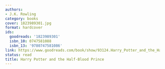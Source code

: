 ```yaml
---
authors:
- J.K. Rowling
category: books
cover: 1823989301.jpg
format: hardcover
ids:
  goodreads: '1823989301'
  isbn_10: 0747581088
  isbn_13: '9780747581086'
link: https://www.goodreads.com/book/show/93124.Harry_Potter_and_the_Half_Blood_Prince
status: read
title: Harry Potter and the Half-Blood Prince
---
```

